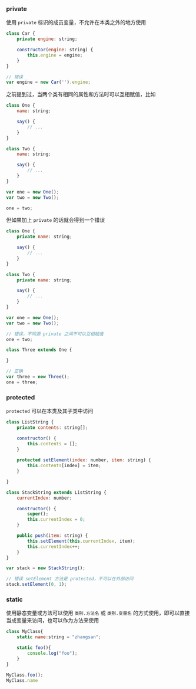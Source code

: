 ### private

使用 `private` 标识的成员变量，不允许在本类之外的地方使用

```js
class Car {
    private engine: string;

    constructor(engine: string) {
        this.engine = engine;
    }
}

// 错误
var engine = new Car('').engine; 
```

之前提到过，当两个类有相同的属性和方法时可以互相赋值，比如

```js
class One {
    name: string;

    say() {
        // ...
    }
}

class Two {
    name: string;

    say() {
        // ...
    }
}

var one = new One();
var two = new Two();

one = two;
```

但如果加上 `private` 的话就会得到一个错误

```js
class One {
    private name: string;

    say() {
        // ...
    }
}

class Two {
    private name: string;

    say() {
        // ...
    }
}

var one = new One();
var two = new Two();

// 错误，不同源 private 之间不可以互相赋值
one = two; 

class Three extends One {

}

// 正确
var three = new Three();
one = three; 
```



### protected

`protected` 可以在本类及其子类中访问

```js
class ListString {
    private contents: string[];

    constructor() {
        this.contents = [];
    }
    
    protected setElement(index: number, item: string) {
        this.contents[index] = item;
    }

}

class StackString extends ListString {
    currentIndex: number;

    constructor() {
        super();
        this.currentIndex = 0;
    }

    public push(item: string) {
        this.setElement(this.currentIndex, item);
        this.currentIndex++;
    }
}

var stack = new StackString();

// 错误 setElement 方法是 protected，不可以在外部访问 
stack.setElement(0, 1);
```


### static

使用静态变量或方法可以使用 `类别.方法名` 或 `类别.变量名` 的方式使用，即可以直接当成变量来访问，也可以作为方法来使用

```js
class MyClass{
    static name:string = "zhangsan";

    static foo(){
        console.log("foo");
    }
}

MyClass.foo();
MyClass.name
```

